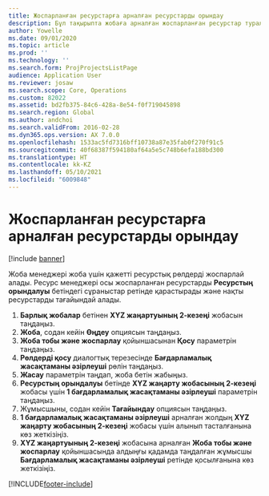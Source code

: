 ```yaml
---
title: Жоспарланған ресурстарға арналған ресурстарды орындау
description: Бұл тақырыпта жобаға арналған жоспарланған ресурстар туралы ақпарат берілген.
author: Yowelle
ms.date: 09/01/2020
ms.topic: article
ms.prod: ''
ms.technology: ''
ms.search.form: ProjProjectsListPage
audience: Application User
ms.reviewer: josaw
ms.search.scope: Core, Operations
ms.custom: 82022
ms.assetid: bd2fb375-84c6-428a-8e54-f0f719045898
ms.search.region: Global
ms.author: andchoi
ms.search.validFrom: 2016-02-28
ms.dyn365.ops.version: AX 7.0.0
ms.openlocfilehash: 1533ac5fd7316bff10738a87e35fab0f270f91c5
ms.sourcegitcommit: 40f68387f594180af64a5e5c748b6efa188bd300
ms.translationtype: HT
ms.contentlocale: kk-KZ
ms.lasthandoff: 05/10/2021
ms.locfileid: "6009848"
---
```

# <a name="resource-fulfillment-for-planned-resources"></a>Жоспарланған ресурстарға арналған ресурстарды орындау

[!include [banner](../includes/banner.md)]

Жоба менеджері жоба үшін қажетті ресурстық рөлдерді жоспарлай алады. Ресурс менеджері осы жоспарланған ресурстарды **Ресурстың орындалуы** бетіндегі сұраныстар ретінде қарастырады және нақты ресурстарды тағайындай алады.

1. **Барлық жобалар** бетінен **XYZ жаңартуының 2-кезеңі** жобасын таңдаңыз.
2. **Жоба**, содан кейін **Өңдеу** опциясын таңдаңыз.
3. **Жоба тобы және жоспарлау** қойыншасынан **Қосу** параметрін таңдаңыз.
4. **Рөлдерді қосу** диалогтық терезесінде **Бағдарламалық жасақтаманы әзірлеуші** рөлін таңдаңыз.
5. **Жасау** параметрін таңдап, жоба бетін жабыңыз.
6. **Ресурстың орындалуы** бетінде **XYZ жаңарту жобасының 2-кезеңі** жобасы үшін **1 бағдарламалық жасақтаманы әзірлеуші** параметрін таңдаңыз.
7. Жұмысшыны, содан кейін **Тағайындау** опциясын таңдаңыз.
8. **1 бағдарламалық жасақтаманы әзірлеуші** арналған жолдың **XYZ жаңарту жобасының 2-кезеңі** жобасы үшін алынып тасталғанына көз жеткізіңіз.
9. **XYZ жаңартуының 2-кезеңі** жобасына арналған **Жоба тобы және жоспарлау** қойыншасында алдыңғы қадамда таңдалған жұмысшы **Бағдарламалық жасақтаманы әзірлеуші** ретінде қосылғанына көз жеткізіңіз.


[!INCLUDE[footer-include](../includes/footer-banner.md)]